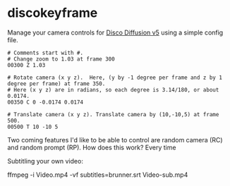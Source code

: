 # discokeyframe
Manage your camera controls for [Disco Diffusion v5](https://colab.research.google.com/github/alembics/disco-diffusion/blob/main/Disco_Diffusion.ipynb) using a simple config file.

```
# Comments start with #.
# Change zoom to 1.03 at frame 300
00300 Z 1.03

# Rotate camera (x y z).  Here, (y by -1 degree per frame and z by 1 degree per frame) at frame 350.
# Here (x y z) are in radians, so each degree is 3.14/180, or about 0.0174.
00350 C 0 -0.0174 0.0174

# Translate camera (x y z). Translate camera by (10,-10,5) at frame 500.
00500 T 10 -10 5
```

Two coming features I'd like to be able to control are random camera (RC) and random prompt (RP).
How does this work?  Every time

Subtitling your own video:

ffmpeg -i Video.mp4 -vf subtitles=brunner.srt Video-sub.mp4
